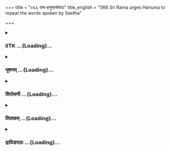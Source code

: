 +++
title = "०६६ राम-हनुमत्संवादः"
title_english = "066 Sri Rama urges Hanuma to repeat the words spoken by Seetha"

+++
<div caption="श्रीराम-हरिसीताराममूर्ति-घनपाठिभ्यां वचनम्" class="audioEmbed" src="https://archive.org/download/Ramayana-recitation-Sriram-harisItArAmamUrti-Ghanapaati-v2/Kanda_5/Kanda_5_SK-066-urges_Hanuma,_to_repeat_the_words_spoken_by_Seetha..mp3"></div>

<div class="js_include collapsed" newlevelforh1="3" title="IITK" unfilled url="/purANam/rAmAyaNam/audIchya-pAThaH/iitk/5_sundarakANDam/08-rAma-darshanam/066_rAma-hanumatsaMvAdaH.md">
<details><summary><h3>IITK ...{Loading}...</h3></summary>

Sri Rama wails piteously after seeing the token chudamani.



#### श्लोकः
##### मूलम्
एवमुक्तो हनुमता रामो दशरथात्मजः।  
तं मणिं हृदये कृत्वा प्ररुरोद सलक्ष्मणः॥5.66.1॥

##### शब्दार्थः
हनुमता Hanuman, एवम् in that manner, उक्तः spoken, सलक्ष्मणः Lakshmana, दशरथात्मजः son of Dasaratha, रामः Rama, तं मणिम् that ornament, हृदये to the bosom, कृत्वा held, प्ररुरोद wept.

##### आङ्ग्लानुवादः
Thus addressed by Hanuman, Rama held the token (Chudamani) against his bosom and wept with Lakshmana.



#### श्लोकः
##### मूलम्
तं तु दृष्ट्वा मणिश्रेष्ठं राघव श्शोककर्शितः।  
नेत्राभ्यामश्रुपूर्णाभ्यां सुग्रीवमिदमब्रवीत्॥5.66.2॥

##### शब्दार्थः
तं मणिश्रेष्ठम् the precious jewel, दृष्ट्वा seeing, राघवः Rama, शोककर्शितः overcome with sorrow, अश्रुपूर्णाभ्याम् filled with tears, नेत्राभ्याम् both eyes, सुग्रीवम् to Sugriva, इदम् thus, अब्रवीत् spoke.

##### आङ्ग्लानुवादः
Seeing the precious jewel, Rama's eyes were filled with tears. Overwhelmed with grief, he spoke to Sugriva.



#### श्लोकः
##### मूलम्
यथैव धेनुस् स्रवति स्नेहाद्वत्सस्य वत्सला।  
तथा ममापि हृदयं मणिरत्नस्य दर्शनात्॥5.66.3॥

##### शब्दार्थः
वत्सला fond of its calf, धेनुः cow, वत्सस्य at the sight of calf, स्नेहात् out of love, यथैव in the same way, स्रवति distils milk from its teats, मम हृदयमपि my heart also, मणिरत्नस्य at this excellent jewel, दर्शनात् on seeing, तथा  so does.

##### आङ्ग्लानुवादः
"Just as a cow fond of its calf begins to distil milk from its teats at the sight of the calf, so does my heart melt at the sight of this excellent jewel.



#### श्लोकः
##### मूलम्
मणिरत्नमिदं दत्तं वैदेह्याश्श्वशुरेण मे।  
वधूकाले यथाबद्धमधिकं मूर्ध्नि शोभते॥5.66.4॥

##### शब्दार्थः
वधूकाले at the time of marriage, मूर्ध्नि to the head, आबद्धम् tied, यथा so, शोभते charming, इदम् this, मणिरत्नम् gem of ornament, मे श्वशुरेण my fatherinlaw, वैदेह्याः to Vaidehi, दत्तम्  presented.

##### आङ्ग्लानुवादः




#### श्लोकः
##### मूलम्
अयं हि जलसम्भूतो मणिस्सज्जनपूजितः।  
यज्ञे परमतुष्टेन दत्तश्शक्रेण धीमता॥5.66.5॥

##### शब्दार्थः
जलसम्भूतः found in water, सज्जनपूजितः worshipped by elders of the family, अयं मणिः this jewel यज्ञे in sacrificial ceremony, परमतुष्टेन great joy, धीमता wise one, शक्रेण by Indra, दत्तः given.

##### आङ्ग्लानुवादः
"This was found in water and was bestowed by Indra out of great joy on Janaka who had performed a grand sacrificial ceremony. So it was worshipped by elders of the family.



#### श्लोकः
##### मूलम्
इमं दृष्ट्वा मणिश्रेष्ठं यथा तातस्य दर्शनम्।  
अद्यास्म्यवगतस्सौम्य वैदेहस्य तथा विभोः॥5.66.6॥

##### शब्दार्थः
सौम्य noble, अद्य now, इमम् this, मणिश्रेष्ठम् gem of jewel, दृष्ट्वा when I see, तातस्य father's, तथा so also, विभोः king, वैदेहस्य of Videha, दर्शनम् seeing, यथा as if, अवगतः get.

##### आङ्ग्लानुवादः
"O noble Sugriva now when I see this excellent jewel, I get direct sight of my father and king of Videha (in the same way as I obtained the sight of Sita).



#### श्लोकः
##### मूलम्
अयं हि शोभते तस्याः प्रियाया मूर्ध्नि मे मणिः।  
अस्याद्य दर्शने नाहं प्राप्तां तामिव चिन्तये॥5.66.7॥

##### शब्दार्थः
अयं मणिः this gem, मे प्रियायाः my beloved, मूर्ध्नि head, शोभते हि indeed shone, अद्य now, अस्य its, दर्शनेन mere look, ताम् her, प्राप्तामिव as if I am seeing, चिन्तये I think.

##### आङ्ग्लानुवादः
"This jewel was shining on the head of my beloved. Now its mere look makes me feel that I am seeing her.



#### श्लोकः
##### मूलम्
किमाह सीता वैदेही ब्रूहि सौम्य पुनः पुनः।  
पिपासुमिव तोयेन सिञ्चन्ती वाक्यवारिणा॥5.66.8॥

##### शब्दार्थः
सौम्य O handsome (Hanuman), पिपासुम् for a thirsty one, तोयेन इव like water, वाक्यवारिणा in lifegiving water of words, सिञ्चन्ती sprinkle, वैदेही Vaidehi, सीता Sita, किम् what else, पुनः पुनः again and again, आह to speak, ब्रूहि asked.

##### आङ्ग्लानुवादः
"O handsome Hanuman Sita is like water for a thirsty person. Tell me again and again what Sita said to you. Sprinkle on me (lifegiving) water of her words in the form of message.



#### श्लोकः
##### मूलम्
इतस्तु किं दुःखतरं यदिमं वारिसम्भवम्।  
मणिं पश्यामि सौमित्रे वैदेहीमागतां विना॥5.66.9॥

##### शब्दार्थः
सौमित्रे O Saumitri, वारिसम्भवम् found in water, इमं मणिम् this jewel, वैदेहीम् of Vaidehi, आगतां विना without her, यत् पश्यामि seeing this, इतः here, दुःखतरम् cause more sorrow, किम् what?

##### आङ्ग्लानुवादः
"O Saumitri I see this jewel born (formed) under water but not her. What can be more sorrowful to me?



#### श्लोकः
##### मूलम्
चिरं जीवति वैदेही यदि मासं धरिष्यति।  
क्षणं सौम्य न जीवेयं विना तामसितेक्षणाम्॥5.66.10॥

##### शब्दार्थः
सौम्य O dear, वैदेही Vaidehi, मासम् one month, धरिष्यति यदि if she lives, चिरम् for long, जीवति living, सौम्य  O dear, ताम् her, असितेक्षणां विना without the (enchanting) blackeyed, क्षणम् for a moment, न जीवेयम् I cannot live

##### आङ्ग्लानुवादः




#### श्लोकः
##### मूलम्
नय मामपि तं देशं यत्र दृष्टा मम प्रिया।  
न तिष्ठेयं क्षणमपि प्रवृत्तिमुपलभ्य च॥5.66.11॥

##### शब्दार्थः
मम my, प्रिया beloved, यत्र दृष्टा where you saw, मामपि me too, तं देशम् that place, नय take me, प्रवृत्तिम् where she is, उपलभ्य च and knowing, क्षणमपि even a moment, न तिष्ठेयम् not stay here.

##### आङ्ग्लानुवादः
"Take me to the place you saw my beloved. Knowing where she is I cannot stay here even for a moment.



#### श्लोकः
##### मूलम्
कथं सा मम सुश्रोणी भीरुभीरुस् सती सदा।  
भयावहानां घोराणां मध्ये तिष्ठति रक्षसाम्॥5.66.12॥

##### शब्दार्थः
सदा always, भीरुभीरुः सती very timid, मम सुश्रोणी my fairhipped beloved, भयावहानाम् fearsome forms, घोराणाम् dreadful ones, रक्षसाम् demons, मध्ये midst, कथम् how, तिष्ठति does she remain.

##### आङ्ग्लानुवादः
"She is always very timid. How can my fairhipped beloved remain in the midst of dreadful and fearsome demons?



#### श्लोकः
##### मूलम्
शारद स्तिमिरोन्मुक्तो नूनं चन्द्रं इवांबुधैः।  
आवृतं वदनं तस्या न विराजति राक्षसैः॥5.66.13॥

##### शब्दार्थः
तिमिरोन्मुक्तः bereft of brightness, अम्बुदैः by rainclouds, चन्द्रः इव like the Moon, राक्षसैः by demons, आवृतम् surrounded by, तस्याः her, वदनम् countenance, न विराजति not shine, नूनम् surely.

##### आङ्ग्लानुवादः
"Her face resembling the autumnal Moon bereft of its stain, though covered with rainclouds does not shine so bright.



#### श्लोकः
##### मूलम्
किमाह सीता हनुमंस्तत्त्वतः कथयाद्य मे।  
एतेन खलु जीविष्ये भेषजेनातुरो यथा॥5.66.14॥

##### शब्दार्थः
हनुमान् Hanuman, सीता Sita, किम् what, आह to go, अद्य now, तत्त्वतः truly, मे I am, कथय told by her, आतुरः eager, भेषजेन यथा just as medicine does, एतेन that alone, जीविष्ये खलु indeed, keep me alive.

##### आङ्ग्लानुवादः
"O Hanuman Tell me now truly what has been told by her. I am eager to know. Indeed, it will keep me alive just as medicne does. (I shall survive on the strength of her message)



#### श्लोकः
##### मूलम्
मधुरा मधुरालापा किमाह मम भामिनी।  
मद्विहीना वरारोहा हनुमन् कथयस्व मे॥5.66.15॥

##### शब्दार्थः
मधुरा lovely one, मधुरालापा one who speaks sweetly, वरारोहा fairhipped one, मद्विहीना separated from me, मम भामिनी my beloved, किम् what, आह did she say, मे to me, कथयस्व you may narrate.

##### आङ्ग्लानुवादः
That lovely Sita who speaks sweetly, that fairhipped beautiful one who has been separated from me, my beloved, what did she say? Please narrate.  

#### समाप्तिः
 श्रीमद्रामायणे वाल्मीकीय आदिकाव्ये सुन्दरकाण्डे षट्षष्टितमस्सर्गः॥  
Thus ends the sixtysixth sarga of Sundarakanda of the holy Ramayana, the first epic composed by sage Valmiki.

</details>
</div>
<div class="js_include collapsed" newlevelforh1="3" title="भूषणम्" unfilled url="/purANam/rAmAyaNam/audIchya-pAThaH/TIkA/bhUShaNa_iitk/5_sundarakANDam/08-rAma-darshanam/066_rAma-hanumatsaMvAdaH.md">
<details><summary><h3>भूषणम् ...{Loading}...</h3></summary>



एवमुक्तो हनुमता रामो दशरथात्मजः ।  

तं मणिं हृदये कृत्वा प्ररुरोद सलक्ष्मणः  ॥  ५।६६।१  ॥   

तं तु दृष्ट्वा मणिश्रेष्ठं राघवः शोककर्शितः ।  

नेत्राभ्यामश्रुपूर्णाभ्यां सुग्रीवमिदमब्रवीत्  ॥  ५।६६।२  ॥   

एवमित्यादि  ॥  ५।६६।१,२  ॥   

  

यथैव धेनुः स्रवति स्नेहाद्वत्सस्य वत्सला ।  

तथा ममापि हृदयं मणिरत्नस्य दर्शनात्  ॥  ५।६६।३  ॥   

यथा वत्सला वत्से स्नेहवती धेनुः । वत्सस्य स्नेहाद्वत्सविषयकस्नेहात् ।
स्रवत्येव द्रवत्येव । तथा मणिरत्नस्य मणिश्रेष्ठस्य दर्शनान्मम हृदयं
द्रवति  ॥  ५।६६।३  ॥   

  

मणिरत्नमिदं दत्तं वैदेह्याः श्वशुरेण मे ।  

वधूकाले यथा बद्धमधिकं मूर्ध्नि शोभते  ॥  ५।६६।४  ॥   

मणेरागतिमाहमणिरत्नमिति । मे श्वशुरेण जनकेन । वधूकाले वधूप्रतिग्रहकाले,
विवाहकाल इत्यर्थः । यथा शोभते तथा बद्धमित्यन्वयः  ॥  ५।६६।४  ॥   

  

अयं हि जलसम्भूतो मणिः सज्जनपूजितः ।  

यज्ञे परमतुष्टेन दत्तः शक्रेण धीमता  ॥  ५।६६।५  ॥   

जनकेनापि कुतस्तल्लब्धम् ? तत्राह अयं हीति  ॥  ५।६६।५  ॥   

  

इमं दृष्ट्वा मणिश्रेष्ठं यथा तातस्य दर्शनम् ।  

अद्यास्म्यवगतः सौम्य वैदेहस्य तथा विभोः  ॥  ५।६६।६  ॥   

अयं हि शोभते तस्याः प्रियाया मूर्ध्नि मे मणिः ।  

अस्याद्य दर्शनेनाहं प्राप्तां तामिव चिन्तये  ॥  ५।६६।७  ॥   

किमाह सीता वैदेही ब्रूहि सौम्य पुनः पुनः ।  

पिपासुमिव तोयेन सिञ्चन्ति वाक्यवारिणा  ॥  ५।६६।८  ॥   

ऽमणिं तु दृष्ट्वा रामो वै त्रयाणां संस्मरिष्यतिऽ इति सीतयोक्तप्रकारेण
स्मरति इममिति । इमं दृष्ट्वा तातस्य दशरथस्य । वैदेहस्य जनकस्य ।
दर्शनमद्यावगतः प्राप्तोस्मि । तदा ताभ्यां तस्या मूर्ध्नि बद्धत्वादिति
भावः । इह वैदेहग्रहणं सीताजनन्या अप्युपलक्षणम् । सीतावाक्ये ऽवीरो जनन्या
मम चऽ इत्युक्तेः । तत्र त्रयाणां संस्मरिष्यतीति त्रयग्रहणं
बहुमात्रोपलक्षणम् । इह वैदेहस्यापि स्मरणोक्तेः  ॥  ५।६६।६८  ॥   

  

इतस्तु किं दुःखतरं यदिमं वारिसम्भवम् ।  

मणिं पश्यामि सौमित्रे वैदेहीमागतं विना  ॥  ५।६६।९  ॥   

चिरं जीवति वैदेही यदि मासं धरिष्यति ।  

क्षणं सौम्य न जीवेयं विना तामसितेक्षणाम्  ॥  ५।६६।१०  ॥   

नय मामपि तं देशं यत्र दृष्टा मम प्रिया ।  

न तिष्ठेयं क्षणमपि प्रवृत्तिमुपलभ्य च  ॥  ५।६६।११  ॥   

इतस्त्विति । आगतं मणिमित्यन्वयः  ॥  ५।६६।९११  ॥   

  

कथं सा मम सुश्रोणी भीरुभीरुः सती सदा ।  

भयावहानां घोराणां मध्ये तिष्ठति रक्षसाम्  ॥  ५।६६।१२  ॥   

शारदस्तिभिरोन्मुक्तो नूनं चन्द्र इवाम्बुदैः ।  

आवृतं वदनं तस्या न विराजति राक्षसैः  ॥  ५।६६।१३  ॥   

भीरुभीरुः अत्यन्तभीरुः  ॥  ५।६६।१२,१३ ॥   

  

किमाह सीता हनुंस्तत्त्वतः कथयाद्य मे ।  

एतेन खलु जीविष्ये भेषजेनातुरो यथा  ॥  ५।६६।१४  ॥   

तत्त्वतः, सङ्कोचेन न किंचित् गोपनीयमिति भावः  ॥  ५।६६।१४  ॥   

  

मधुरा मधुरालापा किमाह मम भामिनी ।  

मद्विहीना वरारोहा हनुमन् कथयस्व मे  ॥   

\[दुःखाद्दुःखतरं प्राप्य कथं जीवति जानकी \]  ॥  ५।६६।१५  ॥   

इत्यार्षे श्रीरामायणे वाल्मीकीये आदिकाव्ये श्रीमत्सुन्दरकाण्डे
षट्षष्टितमः सर्गः  ॥  ५।६६  ॥   

मधुरा सुन्दरी । मधुरालापा, येन तद्वचनानुवादेपि भवद्वचनं मधुरं
भवतीत्यर्थः  ॥  ५।६६।१५  ॥   

इति श्रीगोविन्दराजविरचिते श्रीरामायणभूषणे श्रृङ्गारतिलकाख्याने
सुन्दरकाण्डव्याख्याने षट्षष्टितमः सर्गः  ॥  ५।६६  ॥   



</details>
</div>
<div class="js_include collapsed" newlevelforh1="3" title="शिरोमणी" unfilled url="/purANam/rAmAyaNam/audIchya-pAThaH/TIkA/shiromaNI_iitk/5_sundarakANDam/08-rAma-darshanam/066_rAma-hanumatsaMvAdaH.md">
<details><summary><h3>शिरोमणी ...{Loading}...</h3></summary>
</details>
</div>
<div class="js_include collapsed" newlevelforh1="3" title="तिलकम्" unfilled url="/purANam/rAmAyaNam/audIchya-pAThaH/TIkA/tilaka_iitk/5_sundarakANDam/08-rAma-darshanam/066_rAma-hanumatsaMvAdaH.md">
<details><summary><h3>तिलकम् ...{Loading}...</h3></summary>



एवमिति  ॥  ५।६६।१,२  ॥   

  

वत्सस्यत्यत्रापि दर्शनादिति संबध्यते । तथा स्नेहात्स्रवतीत्यनुकर्षः  ॥ 
५।६६।३ ॥   

  

मे श्वशुरेण जनकेन वधूकाले वधूत्वसंपादके काले विवाहकाले वैदेह्याः
शिरोभूषणाय सीतामातृहस्ताद्गृहीत्वा दशरथहस्ते दत्तम् । तच्च तस्मिन्काले
यथाधिकं शोभते तथा मूर्ध्नि बद्धमित्यर्थः  ॥  ५।६६।४  ॥   

  

जनकस्याप्येतदागमः कुतस्तत्राह-- अयं हीति । प्रवरैः श्रष्ठैर्देवैः पूजितः
 ॥  ५।६६।५  ॥   

  

तथा यथा सीतादर्शनमवगतः प्राप्तस्तथा तातस्य दशरथस्य प्राप्तः तद्धस्ते
जनकेन दानात्तस्य स्मरणम् तथा वैदेहस्य राज्ञो जनकस्य सपत्नीकस्य दर्शनं
प्राप्त इत्यर्थः  ॥  ५।६६।६,७  ॥   

  

परासुं मूर्च्छितं मां जीवनाय वाक्यवारिणा सिञ्जन्ती सीता किमाह पुनः
पुनर्ब्रूहि तद्वचनमिति शेषः  ॥  ५।६६।८  ॥   

  

वैदेहीं विना आगतं मणिं पश्यामि, इतः किं दुःखतरम्  ॥  ५।६६।९  ॥   

  

यदि मासं धरिष्यति जीविष्यति तदा चिरं जीवति जीविष्यतीत्यर्थः । तां विना
यथाहं न जीवेयं तथा मां विना सापि न जीविष्यतीत्यर्थः  ॥  ५।६६।१०  ॥   

  

प्रवृत्तिमुपलभ्य क्षणमपि न तिष्ठेयम् । स्थातुं न शक्यमित्यर्थः  ॥ 
५।६६।११  ॥   

  

भीरुभीरुरत्यन्तं भीरुः  ॥  ५।६६।१२  ॥   

  

अम्बुदैरावृतस्तिमिरोन्मुक्तः शारदश्चन्द्र इव तस्या वदनं न राजति  ॥ 
५।६६।१३ ॥   

  

एतेन तद्वाक्यश्रवणरूपेण  ॥  ५।६६।१४  ॥   

  

मधुरा मधुराकारा  ॥  ५।६६।१५  ॥   

  

इति श्रीरामाभिरामे श्रीरामीये रामायणतिलके वाल्मीकीय आदिकाव्ये
सुन्दरकाण्डे षट्षष्टितमः सर्गः  ॥  ५।६६  ॥   

  



</details>
</div>
<div class="js_include collapsed" newlevelforh1="3" title="द्राविडपाठः" unfilled url="/purANam/rAmAyaNam/drAviDapAThaH/5_sundarakANDam/08-rAma-darshanam/066_rAma-hanumatsaMvAdaH.md">
<details><summary><h3>द्राविडपाठः ...{Loading}...</h3></summary>



  
एवमुक्तो हनुमता रामो दशरथात्मजः।  
तं मणिं हृदये कृत्वा प्ररुरोद सलक्ष्मणः ॥ 5.66.1 ॥   
तं तु दृष्ट्वा मणिश्रेष्ठं राघवः शोककर्शितः।  
नेत्राभ्यामश्रुपूर्णाभ्यां सुग्रीवमिदमब्रवीत् ॥ 5.66.2 ॥   
यथैव धेनुः स्रवति स्नेहाद्वत्सस्य वत्सला।  
तथा ममापि हृदयं मणिरत्नस्य दर्शनात् ॥ 5.66.3 ॥   
मणिरत्नमिदं दत्तं वैदेह्याः श्वशुरेण मे।  
वधूकाले यथा बद्धमधिकं मूर्ध्नि शोभते ॥ 5.66.4 ॥   
अयं हि जलसम्भूतो मणिः सज्जनपूजितः।  
यज्ञे परमतुष्टेन दत्तः शक्रेण धीमता ॥ 5.66.5 ॥   
इमं दृष्ट्वा मणिश्रेष्ठं यथा तातस्य दर्शनम्।  
अद्यास्म्यवगतः सौम्य वैदेहस्य तथा विभोः ॥ 5.66.6 ॥   
अयं हि शोभते तस्याः प्रियाया मूर्ध्नि मे मणिः।  
अस्याद्य दर्शनेनाहं प्राप्तां तामिव चिन्तये ॥ 5.66.7 ॥   
किमाह सीता वैदेही ब्रूहि सौम्य पुनः पुनः।  
पिपासुमिव तोयेन सिञ्चन्ति वाक्यवारिणा ॥ 5.66.8 ॥   
इतस्तु किं दुःखतरं यदिमं वारिसम्भवम्।  
मणिं पश्यामि सौमित्रे वैदेहीमागतं विना ॥ 5.66.9 ॥   
चिरं जीवति वैदेही यदि मासं धरिष्यति।  
क्षणं सौम्य न जीवेयं विना तामसितेक्षणाम् ॥ 5.66.10 ॥   
नय मामपि तं देशं यत्र दृष्टा मम प्रिया।  
न तिष्ठेयं क्षणमपि प्रवृत्तिमुपलभ्य च ॥ 5.66.11 ॥   
कथं सा मम सुश्रोणी भीरुभीरुः सती सदा।  
भयावहानां घोराणां मध्ये तिष्ठति रक्षसाम् ॥ 5.66.12 ॥   
शारदस्तिभिरोन्मुक्तो नूनं चन्द्र इवाम्बुदैः।  
आवृतं वदनं तस्या न विराजति राक्षसैः ॥ 5.66.13 ॥   
किमाह सीता हनुंस्तत्त्वतः कथयाद्य मे।  
एतेन खलु जीविष्ये भेषजेनातुरो यथा ॥ 5.66.14 ॥   
मद्विहीना वरारोहा हनुमन् कथयस्व मे।  
[दुःखाद्दुःखतरं प्राप्य कथं जीवति जानकी ] ॥ 5.66.15 ॥   

</details>
</div>
